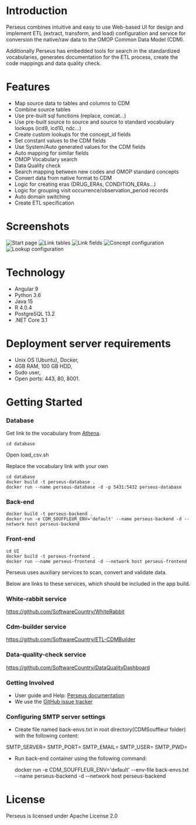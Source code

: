 Introduction
========
Perseus combines intuitive and easy to use Web-based UI for design and  implement ETL (extract, transform, and load) configuration and service for conversion the native/raw data to the OMOP Common Data Model (CDM).

Additionally Perseus has embedded tools for search in the standardized vocabularies, generates documentation for the ETL process, create the code mappings and data quality check.

Features
========
- Map source data to tables and columns to CDM
- Combine source tables
- Use pre-built sql functions (replace, concat…)
- Use pre-built source to source and source to standard vocabulary lookups (icd9, icd10, ndc…)
- Create custom lookups for the concept_id fields
- Set constant values to the CDM fields
- Use System/Auto generated values for the CDM fields
- Auto mapping for similar fields
- OMOP Vocabulary search
- Data Quality check
- Search mapping between new codes and OMOP standard concepts
- Convert data from native format to CDM
- Logic for creating eras (DRUG_ERAs, CONDITION_ERAs…)
- Logic for grouping visit occurrence/observation_period records
- Auto domain switching 
- Create ETL specification

Screenshots
===========
<img src="https://github.com/SoftwareCountry/CDMSouffleur/blob/master/images/start.PNG" alt="Start page" title="Start page" />
<img src="https://github.com/SoftwareCountry/CDMSouffleur/blob/master/images/link_tables2.PNG" alt="Link tables" title="Link tables" />
<img src="https://github.com/SoftwareCountry/CDMSouffleur/blob/master/images/link_fields.PNG" alt="Link fields" title="Link fields" />
<img src="https://github.com/SoftwareCountry/CDMSouffleur/blob/master/images/concept.PNG" alt="Concept configuration" title="Concept configuration" />
<img src="https://github.com/SoftwareCountry/CDMSouffleur/blob/master/images/lookup.PNG" alt="Lookup configuration" title="Lookup configuration" />

Technology
============
- Angular 9
- Python 3.6
- Java 15
- R 4.0.4
- PostgreSQL 13.2
- .NET Core 3.1

Deployment server requirements
===============

 - Unix OS (Ubuntu), Docker,
 - 4GB RAM, 100 GB HDD,
 - Sudo user,
 - Open ports: 443, 80, 8001.

Getting Started
===============

### Database

Get link to the vocabulary from [Athena](http://athena.ohdsi.org).

    cd database

Open load_csv.sh

Replace the vocabulary link with your own

    cd database
    docker build -t perseus-database .
    docker run --name perseus-database -d -p 5431:5432 perseus-database

### Back-end

    docker build -t perseus-backend .
    docker run -e CDM_SOUFFLEUR_ENV='default' --name perseus-backend -d --network host perseus-backend

### Front-end
    
    cd UI
    docker build -t perseus-frontend .
    docker run --name perseus-frontend -d --network host perseus-frontend

Perseus uses auxiliary services to scan, convert and validate data. 

Below are links to these services, which should be included in the app build. 

### White-rabbit service

https://github.com/SoftwareCountry/WhiteRabbit

### Cdm-builder service

https://github.com/SoftwareCountry/ETL-CDMBuilder

### Data-quality-check service

https://github.com/SoftwareCountry/DataQualityDashboard

### Getting Involved

* User guide and Help: [Perseus documentation](https://github.com/SoftwareCountry/Perseus/wiki)
* We use the [GitHub issue tracker](https://github.com/SoftwareCountry/Perseus/issues) 

### Configuring SMTP server settings
* Create file named back-envs.txt in root directory(CDMSouffleur folder) with the following content:
    
SMTP_SERVER=<your SMTP server host address>
SMTP_PORT=<your SMTP port>
SMTP_EMAIL=<email from which registration links will be sent to users>
SMTP_USER=<SMTP login>
SMTP_PWD=<SMPT password>

* Run back-end container using the following command:

    docker run -e CDM_SOUFFLEUR_ENV='default' --env-file back-envs.txt --name perseus-backend -d --network host perseus-backend


License
=======
Perseus is licensed under Apache License 2.0
